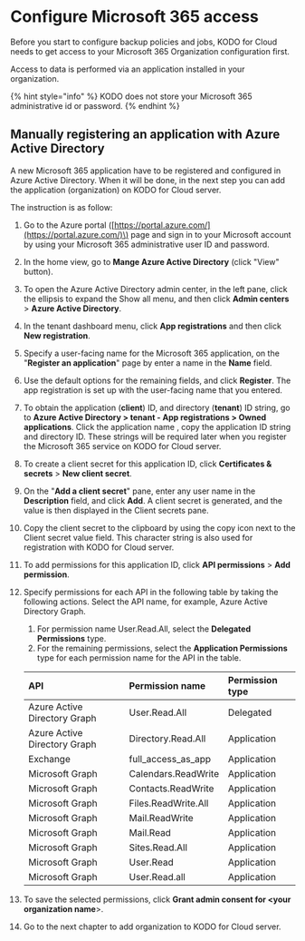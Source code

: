 # Configure Microsoft 365 access

Before you start to configure backup policies and jobs, KODO for Cloud needs to get access to your Microsoft 365 Organization configuration first.

Access to data is performed via an application installed in your organization.

{% hint style="info" %}
KODO does not store your Microsoft 365 administrative id or password.
{% endhint %}

## Manually registering an application with Azure Active Directory

A new Microsoft 365 application have to be registered and configured in Azure Active Directory. When it will be done, in the next step you can add the application \(organization\) on KODO for Cloud server.

The instruction is as follow:

1. Go to the Azure portal \([https://portal.azure.com/](https://portal.azure.com/)\) page and sign in to your Microsoft account by using your Microsoft 365 administrative user ID and password.
2. In the home view, go to **Mange Azure Active Directory** \(click "View" button\).
3. To open the Azure Active Directory admin center, in the left pane, click the ellipsis to expand the Show all menu, and then click **Admin centers** &gt; **Azure Active Directory**.
4. In the tenant dashboard menu, click **App registrations** and then click **New registration**.
5. Specify a user-facing name for the Microsoft 365 application, on the "**Register an application**" page by enter a name in the **Name** field.
6. Use the default options for the remaining fields, and click **Register**. The app registration is set up with the user-facing name that you entered.
7. To obtain the application \(**client**\) ID, and directory \(**tenant**\) ID string, go to **Azure Active Directory &gt; tenant - App registrations &gt; Owned applications**. Click the application name , copy the application ID string and directory ID. These strings will be required later when you register the Microsoft 365 service on KODO for Cloud server.
8. To create a client secret for this application ID, click **Certificates & secrets** &gt; **New client secret**.
9. On the "**Add a client secret**" pane, enter any user name in the **Description** field, and click **Add**. A client secret is generated, and the value is then displayed in the Client secrets pane.
10. Copy the client secret to the clipboard by using the copy icon next to the Client secret value field. This character string is also used for registration with KODO for Cloud server.
11. To add permissions for this application ID, click **API permissions** &gt; **Add permission**.
12. Specify permissions for each API in the following table by taking the following actions. Select the API name, for example, Azure Active Directory Graph.

    1. For permission name User.Read.All, select the **Delegated Permissions** type.
    2. For the remaining permissions, select the **Application Permissions** type for each permission name for the API in the table.

    | API | Permission name | Permission type |
    | :--- | :--- | :--- |
    | Azure Active Directory Graph | User.Read.All | Delegated |
    | Azure Active Directory Graph | Directory.Read.All | Application |
    | Exchange | full\_access\_as\_app | Application |
    | Microsoft Graph | Calendars.ReadWrite | Application |
    | Microsoft Graph | Contacts.ReadWrite | Application |
    | Microsoft Graph | Files.ReadWrite.All | Application |
    | Microsoft Graph | Mail.ReadWrite | Application |
    | Microsoft Graph | Mail.Read | Application |
    | Microsoft Graph | Sites.Read.All | Application |
    | Microsoft Graph | User.Read | Application |
    | Microsoft Graph | User.Read.all | Application |

13. To save the selected permissions, click **Grant admin consent for &lt;your organization name**&gt;.
14. Go to the next chapter to add organization to KODO for Cloud server. 



